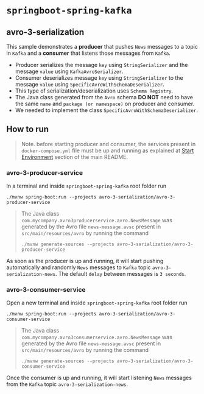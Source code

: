 # `springboot-spring-kafka`

## avro-3-serialization

This sample demonstrates a **producer** that pushes `News` messages to a topic in `Kafka` and a **consumer** that
listens those messages from `Kafka`.

- Producer serializes the message `key` using `StringSerializer` and the message `value` using `KafkaAvroSerializer`.
- Consumer deserializes message `key` using `StringSerializer` to the message `value` using `SpecificAvroWithSchemaDeserializer`.
- This type of serialization/deserialization uses `Schema Registry`.
- The Java class generated from the `Avro` schema **DO NOT** need to have the same `name` and `package (or namespace)`
on producer and consumer.
- We needed to implement the class `SpecificAvroWithSchemaDeserializer`.

## How to run

> Note. before starting producer and consumer, the services present in `docker-compose.yml` file must be up and running
> as explained at [Start Environment](https://github.com/ivangfr/springboot-spring-kafka#start-environment) section of
> the main README.

### avro-3-producer-service

In a terminal and inside `springboot-spring-kafka` root folder run
```
./mvnw spring-boot:run --projects avro-3-serialization/avro-3-producer-service
```
> The Java class `com.mycompany.avro3producerservice.avro.NewsMessage` was generated by the Avro file
> `news-message.avsc` present in `src/main/resources/avro` by running the command
> ```
> ./mvnw generate-sources --projects avro-3-serialization/avro-3-producer-service
> ```

As soon as the producer is up and running, it will start pushing automatically and randomly `News` messages to `Kafka`
topic `avro-3-serialization-news`. The default `delay` between messages is `3 seconds`.

### avro-3-consumer-service

Open a new terminal and inside `springboot-spring-kafka` root folder run
```
./mvnw spring-boot:run --projects avro-3-serialization/avro-3-consumer-service
```
> The Java class `com.mycompany.avro3consumerservice.avro.NewsMessage` was generated by the Avro file
> `news-message.avsc` present in `src/main/resources/avro` by running the command
> ```
> ./mvnw generate-sources --projects avro-3-serialization/avro-3-consumer-service
> ```

Once the consumer is up and running, it will start listening `News` messages from the `Kafka` topic
`avro-3-serialization-news`.